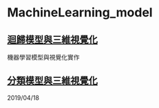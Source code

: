 # MachineLearning_model
## [迴歸模型與三維視覺化](https://github.com/AustinChen123/MachineLearning_model/tree/master/Regressor)
機器學習模型與視覺化實作
## [分類模型與三維視覺化](https://github.com/AustinChen123/MachineLearning_model/tree/master/Classifier)
2019/04/18
